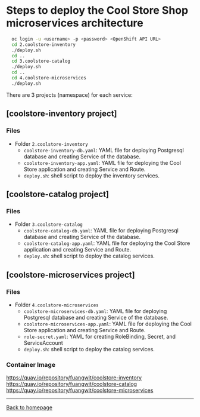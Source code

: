 # Steps to deploy the Cool Store Shop microservices architecture

```bash
  oc login -u <username> -p <password> <OpenShift API URL>
  cd 2.coolstore-inventory
  ./deploy.sh
  cd ..
  cd 3.coolstore-catalog
  ./deploy.sh
  cd ..
  cd 4.coolstore-microservices
  ./deploy.sh
```

There are 3 projects (namespace) for each service:
## [coolstore-inventory project]
### Files
- Folder `2.coolstore-inventory`
  - `coolstore-inventory-db.yaml`: YAML file for deploying Postgresql database and creating Service of the database.
  -  `coolstore-inventory-app.yaml`: YAML file for deploying the Cool Store application and creating Service and Route.
  -  `deploy.sh`: shell script to deploy the inventory services.

## [coolstore-catalog project]
### Files
- Folder `3.coolstore-catalog`
  - `coolstore-catalog-db.yaml`: YAML file for deploying Postgresql database and creating Service of the database.
  -  `coolstore-catalog-app.yaml`: YAML file for deploying the Cool Store application and creating Service and Route.
  -  `deploy.sh`: shell script to deploy the catalog services.

## [coolstore-microservices project]
### Files
- Folder `4.coolstore-microservices`
  - `coolstore-microservices-db.yaml`: YAML file for deploying Postgresql database and creating Service of the database.
  -  `coolstore-microservices-app.yaml`: YAML file for deploying the Cool Store application and creating Service and Route.
  -  `role-secret.yaml`: YAML for creating RoleBinding, Secret, and ServiceAccount
  -  `deploy.sh`: shell script to deploy the catalog services.



### Container Image
https://quay.io/repository/fuangwit/coolstore-inventory
https://quay.io/repository/fuangwit/coolstore-catalog
https://quay.io/repository/fuangwit/coolstore-microservices

---
[Back to homepage](https://github.com/Fuangwith-Bkk/coolstore)